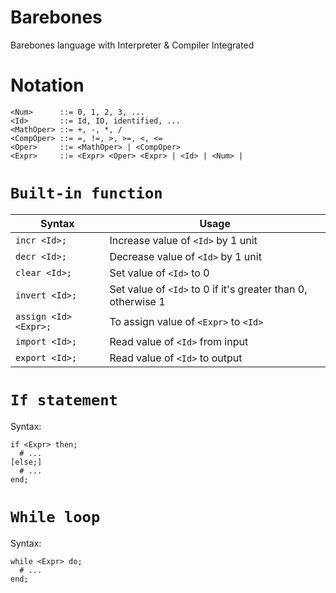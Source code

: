 # Barebones
Barebones language with Interpreter & Compiler Integrated

# Notation
```
<Num>      ::= 0, 1, 2, 3, ...
<Id>       ::= Id, ID, identified, ...
<MathOper> ::= +, -, *, /
<CompOper> ::= =, !=, >, >=, <, <=
<Oper>     ::= <MathOper> | <CompOper>
<Expr>     ::= <Expr> <Oper> <Expr> | <Id> | <Num> | 
```

# `Built-in function`
| Syntax | Usage |
|-|-|
| `incr <Id>;`  | Increase value of `<Id>` by 1 unit |
| `decr <Id>;`  | Decrease value of `<Id>` by 1 unit |
| `clear <Id>;` | Set value of `<Id>` to 0 |
| `invert <Id>;` | Set value of `<Id>` to 0 if it's greater than 0, otherwise 1 |
| `assign <Id> <Expr>;` | To assign value of `<Expr>` to `<Id>` |
| `import <Id>;` | Read value of `<Id>` from input |
| `export <Id>;` | Read value of `<Id>` to output |

# `If statement`
Syntax:
```
if <Expr> then;
  # ...
[else;]
  # ...
end;
```

# `While loop`
Syntax:
```
while <Expr> do;
  # ...
end;
```
